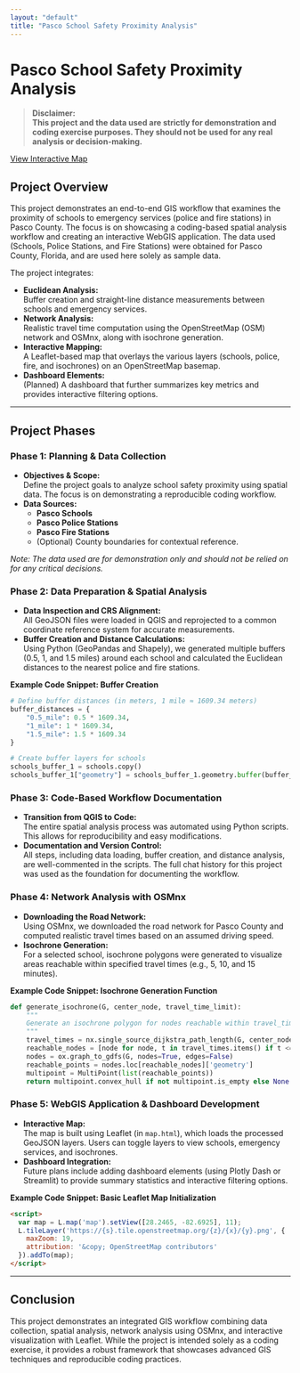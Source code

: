 ```yaml
---
layout: "default"
title: "Pasco School Safety Proximity Analysis"
---
```


# Pasco School Safety Proximity Analysis

> **Disclaimer:**  
> **This project and the data used are strictly for demonstration and coding exercise purposes. They should not be used for any real analysis or decision-making.**

[View Interactive Map](map.html)

## Project Overview

This project demonstrates an end-to-end GIS workflow that examines the proximity of schools to emergency services (police and fire stations) in Pasco County. The focus is on showcasing a coding-based spatial analysis workflow and creating an interactive WebGIS application. The data used (Schools, Police Stations, and Fire Stations) were obtained for Pasco County, Florida, and are used here solely as sample data.

The project integrates:
- **Euclidean Analysis:**  
  Buffer creation and straight-line distance measurements between schools and emergency services.
- **Network Analysis:**  
  Realistic travel time computation using the OpenStreetMap (OSM) network and OSMnx, along with isochrone generation.
- **Interactive Mapping:**  
  A Leaflet-based map that overlays the various layers (schools, police, fire, and isochrones) on an OpenStreetMap basemap.
- **Dashboard Elements:**  
  (Planned) A dashboard that further summarizes key metrics and provides interactive filtering options.

---

## Project Phases

### Phase 1: Planning & Data Collection
- **Objectives & Scope:**  
  Define the project goals to analyze school safety proximity using spatial data. The focus is on demonstrating a reproducible coding workflow.
- **Data Sources:**  
  - **Pasco Schools**
  - **Pasco Police Stations**
  - **Pasco Fire Stations**
  - (Optional) County boundaries for contextual reference.
  
*Note: The data used are for demonstration only and should not be relied on for any critical decisions.*

### Phase 2: Data Preparation & Spatial Analysis
- **Data Inspection and CRS Alignment:**  
  All GeoJSON files were loaded in QGIS and reprojected to a common coordinate reference system for accurate measurements.
- **Buffer Creation and Distance Calculations:**  
  Using Python (GeoPandas and Shapely), we generated multiple buffers (0.5, 1, and 1.5 miles) around each school and calculated the Euclidean distances to the nearest police and fire stations.

**Example Code Snippet: Buffer Creation**

```python
# Define buffer distances (in meters, 1 mile ≈ 1609.34 meters)
buffer_distances = {
    "0.5_mile": 0.5 * 1609.34,
    "1_mile": 1 * 1609.34,
    "1.5_mile": 1.5 * 1609.34
}

# Create buffer layers for schools
schools_buffer_1 = schools.copy()
schools_buffer_1["geometry"] = schools_buffer_1.geometry.buffer(buffer_distances["1_mile"])
```

### Phase 3: Code-Based Workflow Documentation
- **Transition from QGIS to Code:**  
  The entire spatial analysis process was automated using Python scripts. This allows for reproducibility and easy modifications.
- **Documentation and Version Control:**  
  All steps, including data loading, buffer creation, and distance analysis, are well-commented in the scripts. The full chat history for this project was used as the foundation for documenting the workflow.

### Phase 4: Network Analysis with OSMnx
- **Downloading the Road Network:**  
  Using OSMnx, we downloaded the road network for Pasco County and computed realistic travel times based on an assumed driving speed.
- **Isochrone Generation:**  
  For a selected school, isochrone polygons were generated to visualize areas reachable within specified travel times (e.g., 5, 10, and 15 minutes).

**Example Code Snippet: Isochrone Generation Function**

```python
def generate_isochrone(G, center_node, travel_time_limit):
    """
    Generate an isochrone polygon for nodes reachable within travel_time_limit.
    """
    travel_times = nx.single_source_dijkstra_path_length(G, center_node, weight='travel_time')
    reachable_nodes = [node for node, t in travel_times.items() if t <= travel_time_limit]
    nodes = ox.graph_to_gdfs(G, nodes=True, edges=False)
    reachable_points = nodes.loc[reachable_nodes]['geometry']
    multipoint = MultiPoint(list(reachable_points))
    return multipoint.convex_hull if not multipoint.is_empty else None
```

### Phase 5: WebGIS Application & Dashboard Development
- **Interactive Map:**  
  The map is built using Leaflet (in `map.html`), which loads the processed GeoJSON layers. Users can toggle layers to view schools, emergency services, and isochrones.
- **Dashboard Integration:**  
  Future plans include adding dashboard elements (using Plotly Dash or Streamlit) to provide summary statistics and interactive filtering options.

**Example Code Snippet: Basic Leaflet Map Initialization**

```html
<script>
  var map = L.map('map').setView([28.2465, -82.6925], 11);
  L.tileLayer('https://{s}.tile.openstreetmap.org/{z}/{x}/{y}.png', {
    maxZoom: 19,
    attribution: '&copy; OpenStreetMap contributors'
  }).addTo(map);
</script>
```

---

## Conclusion

This project demonstrates an integrated GIS workflow combining data collection, spatial analysis, network analysis using OSMnx, and interactive visualization with Leaflet. While the project is intended solely as a coding exercise, it provides a robust framework that showcases advanced GIS techniques and reproducible coding practices.

</file>
